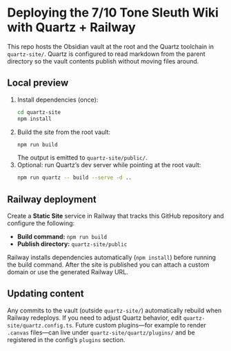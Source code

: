 # Deploying the 7/10 Tone Sleuth Wiki with Quartz + Railway

This repo hosts the Obsidian vault at the root and the Quartz toolchain in `quartz-site/`. Quartz is configured to read markdown from the parent directory so the vault contents publish without moving files around.

## Local preview

1. Install dependencies (once):
   ```bash
   cd quartz-site
   npm install
   ```
2. Build the site from the root vault:
   ```bash
   npm run build
   ```
   The output is emitted to `quartz-site/public/`.
3. Optional: run Quartz’s dev server while pointing at the root vault:
   ```bash
   npm run quartz -- build --serve -d ..
   ```

## Railway deployment

Create a **Static Site** service in Railway that tracks this GitHub repository and configure the following:

- **Build command:** `npm run build`
- **Publish directory:** `quartz-site/public`

Railway installs dependencies automatically (`npm install`) before running the build command. After the site is published you can attach a custom domain or use the generated Railway URL.

## Updating content

Any commits to the vault (outside `quartz-site/`) automatically rebuild when Railway redeploys. If you need to adjust Quartz behavior, edit `quartz-site/quartz.config.ts`. Future custom plugins—for example to render `.canvas` files—can live under `quartz-site/quartz/plugins/` and be registered in the config’s `plugins` section.
